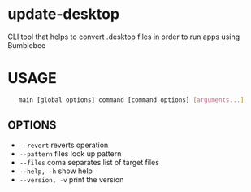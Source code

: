 # update-desktop
CLI tool that helps to convert .desktop files in order to run apps using Bumblebee

# USAGE

````sh
   main [global options] command [command options] [arguments...]
````
   
## OPTIONS
-   `` --revert ``		reverts operation
-   `` --pattern `` 		files look up pattern
-   `` --files `` 		coma separates list of target files
-   `` --help, -h ``		show help
-   `` --version, -v ``	print the version

